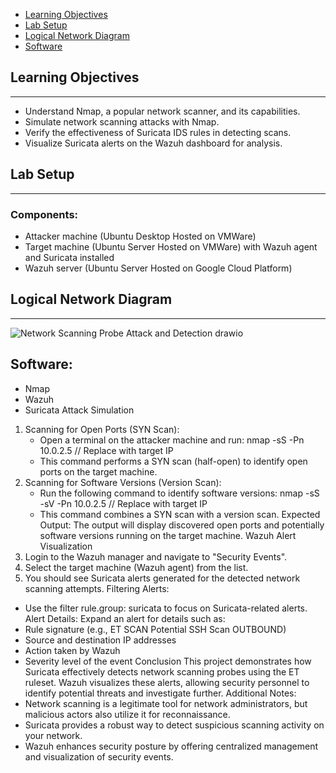 - [Learning Objectives](#learning-objectivies)
- [Lab Setup](#lab-setup)
- [Logical Network Diagram](#logical-network-diagram)
- [Software](#software)

## Learning Objectives
***
 - Understand Nmap, a popular network scanner, and its capabilities.
 - Simulate network scanning attacks with Nmap.
 - Verify the effectiveness of Suricata IDS rules in detecting scans.
 - Visualize Suricata alerts on the Wazuh dashboard for analysis.

## Lab Setup
*** 
### Components:
 - Attacker machine (Ubuntu Desktop Hosted on VMWare)
 - Target machine (Ubuntu Server Hosted on VMWare) with Wazuh agent and Suricata installed
 - Wazuh server (Ubuntu Server Hosted on Google Cloud Platform)

## Logical Network Diagram
***
![Network Scanning Probe Attack and Detection drawio](https://github.com/user-attachments/assets/0b9e0f98-f644-4e20-974a-61a33993e876)

## Software:
* Nmap
* Wazuh
* Suricata
Attack Simulation
1. Scanning for Open Ports (SYN Scan):
    * Open a terminal on the attacker machine and run: nmap -sS -Pn 10.0.2.5  // Replace with target IP
    * This command performs a SYN scan (half-open) to identify open ports on the target machine.
2. Scanning for Software Versions (Version Scan):
    * Run the following command to identify software versions: nmap -sS -sV -Pn 10.0.2.5 // Replace with target IP
    * This command combines a SYN scan with a version scan.
Expected Output:
The output will display discovered open ports and potentially software versions running on the target machine.
Wazuh Alert Visualization
1. Login to the Wazuh manager and navigate to "Security Events".
2. Select the target machine (Wazuh agent) from the list.
3. You should see Suricata alerts generated for the detected network scanning attempts.
Filtering Alerts:
* Use the filter rule.group: suricata to focus on Suricata-related alerts.
Alert Details:
Expand an alert for details such as:
* Rule signature (e.g., ET SCAN Potential SSH Scan OUTBOUND)
* Source and destination IP addresses
* Action taken by Wazuh
* Severity level of the event
Conclusion
This project demonstrates how Suricata effectively detects network scanning probes using the ET ruleset. Wazuh visualizes these alerts, allowing security personnel to identify potential threats and investigate further.
Additional Notes:
* Network scanning is a legitimate tool for network administrators, but malicious actors also utilize it for reconnaissance.
* Suricata provides a robust way to detect suspicious scanning activity on your network.
* Wazuh enhances security posture by offering centralized management and visualization of security events.
